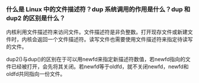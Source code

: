 ### 什么是 Linux 中的文件描述符？dup 系统调用的作用是什么？dup 和 dup2 的区别是什么？


内核利用文件描述符来访问文件。文件描述符是非负整数。打开现存文件或新建文件时，内核会返回一个文件描述符。读写文件也需要使用文件描述符来指定待读写的文件。

dup2()与dup()的区别在于可以用newfd来指定新描述符数值，若newfd指向的文件已经被打开，会先将其关闭。若newfd等于oldfd，就不关闭newfd，newfd和oldfd共同指向一份文件。
